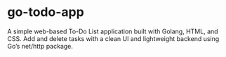 # go-todo-app
A simple web-based To-Do List application built with Golang, HTML, and CSS. Add and delete tasks with a clean UI and lightweight backend using Go’s net/http package.
